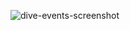 ![dive-events-screenshot](https://user-images.githubusercontent.com/93758028/166824228-8c1cabf2-74e5-462d-a22c-f694c0e5091d.jpg)
